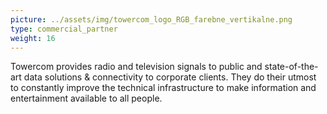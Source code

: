 ```yaml
---
picture: ../assets/img/towercom_logo_RGB_farebne_vertikalne.png
type: commercial_partner
weight: 16
---
```


Towercom provides radio and television signals to public and state-of-the-art data solutions & connectivity to corporate clients. They do their utmost to constantly improve the technical infrastructure to make information and entertainment available to all people.